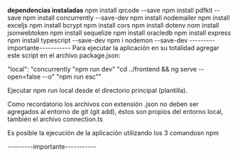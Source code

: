****dependencias instaladas****
npm install qrcode --save
npm install pdfkit --save
npm install concurrently --save-dev
npm install nodemailer
npm install exceljs
npm install bcrypt
npm install cors
npm install dotenv
nom install jsonwebtoken
npm install sequelize
npm install oracledb
npm install express        
npm install typescript --save-dev
npm i nodemon --save-dev
---------importante-----------
Para ejecutar la aplicación en su totalidad agregar este script en el archivo package.json:

"local": "concurrently \"npm run dev\" \"cd ../frontend && ng serve --open=false --o\" \"npm run esc\""

Ejecutar npm run local desde el directorio principal (plantilla).

Como recordatorio los archivos con extensión .json no deben ser agregados al entorno de git (git add), éstos son propios del entorno local, también el archivo connection.ts

Es posible la ejecución de la aplicación utilizando los 3 comandosn npm

---------importante-----------
